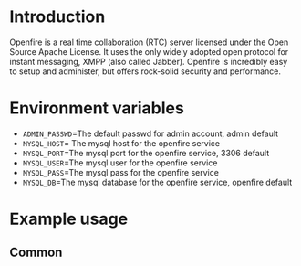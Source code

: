 # Introduction

Openfire is a real time collaboration (RTC) server licensed under the Open Source Apache License. It uses the only widely adopted open protocol for instant messaging, XMPP (also called Jabber). Openfire is incredibly easy to setup and administer, but offers rock-solid security and performance.


# Environment variables

- `ADMIN_PASSWD`=The default passwd for admin account, admin default
- `MYSQL_HOST`= The mysql host for the openfire service
- `MYSQL_PORT`=The mysql port for the openfire service, 3306 default
- `MYSQL_USER`=The mysql user for the openfire service
- `MYSQL_PASS`=The mysql pass for the openfire service
- `MYSQL_DB`=The mysql database for the openfire service, openfire default

# Example usage

## Common


```sudo docker run -d -p 13478:3478 -p 13479:3479 -p 15222:5222 -p 15223:5223 -p 15229:5229 -p 17070:7070 -p 17777:7777 -p 19090:9090 -p 19091:9091 -e ADMIN_PASSWD=xxxxx -e MYSQL_HOST=xxxxx -e MYSQL_PORT=3306 -e MYSQL_USER=xxxxx -e MYSQL_PASS=xxxxx duruo850/openfire
```

